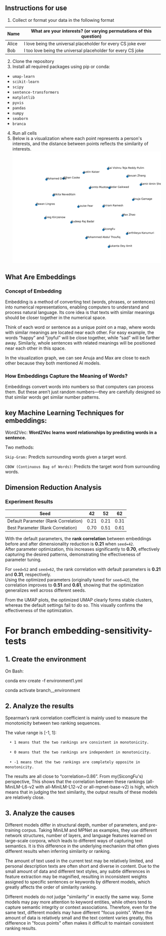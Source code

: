 ## Instructions for use

1. Collect or format your data in the following format

| Name  | What are your interests? (or varying permutations of this question) |
| ----- | ------------------------------------------------------------------- |
| Alice | I love being the universal placeholder for every CS joke ever       |
| Bob   | I too love being the universal placeholder for every CS joke        |

2. Clone the repository
3. Install all required packages using pip or conda:

- `umap-learn`
- `scikit-learn`
- `scipy`
- `sentence-transformers`
- `matplotlib`
- `pyvis`
- `pandas`
- `numpy`
- `seaborn`
- `branca`

4. Run all cells
5. Below is a visualization where each point represents a person's interests, and the distance between points reflects the similarity of interests.
   ![visualization](visualization.png)

## What Are Embeddings
### Concept of Embedding
Embedding is a method of converting text (words, phrases, or sentences) into numerical representations, enabling computers to understand and process natural language.
Its core idea is that texts with similar meanings should be closer together in the numerical space.

Think of each word or sentence as a unique point on a map, where words with similar meanings are located near each other.
For easy example, the words “happy” and “joyful” will be close together, while “sad” will be farther away. Similarly, 
whole sentences with related meanings will be positioned near each other in this space.

In the visualization graph, we can see Anuja and Max are close to each other because they both mentioned AI models.
### How Embeddings Capture the Meaning of Words?
Embeddings convert words into numbers so that computers can process them. 
But these aren’t just random numbers—they are carefully designed so that similar words get similar number patterns.

## key Machine Learning Techniques for embeddings:
Word2Vec:  **Word2Vec learns word relationships by predicting words in a sentence.**

   Two methods:

`Skip-Gram:` Predicts surrounding words given a target word.

`CBOW (Continuous Bag of Words)`: Predicts the target word from surrounding words.


## Dimension Reduction Analysis

### Experiment Results

| Seed  | 42   | 52   | 62   |
|-------|------|------|------|
| Default Parameter (Rank Correlation) | 0.21 | 0.21 | 0.31 |
| Best Parameter (Rank Correlation)    | 0.70 | 0.51 | 0.61 |

With the default parameters, the **rank correlation** between embeddings before and after dimensionality reduction is **0.21** when `seed=42`.  
After parameter optimization, this increases significantly to **0.70**, effectively capturing the desired patterns, demonstrating the effectiveness of parameter tuning.

For `seed=52` and `seed=62`, the rank correlation with default parameters is **0.21** and **0.31**, respectively.  
Using the optimized parameters (originally tuned for `seed=42`), the correlation improves to **0.51** and **0.61**, showing that the optimization generalizes well across different seeds.

From the UMAP plots, the optimized UMAP clearly forms stable clusters, whereas the default settings fail to do so. This visually confirms the effectiveness of the optimization.

# For branch embedding-sensitivity-tests

## 1. Create the environment

   On Bash:

   conda env create -f environment1.yml

   conda activate branch__environment 

## 2. Analyze the results

   Spearman’s rank correlation coefficient is mainly used to measure the monotonicity between two ranking sequences.

   The value range is [-1, 1]:
      
      • 1 means that the two rankings are consistent in monotonicity.

      • 0 means that the two rankings are independent in monotonicity.

      • -1 means that the two rankings are completely opposite in monotonicity.

   The results are all close to “correlation=0.86”. From my(SicongFu's) perspective, This shows that the correlation between these rankings (all-MiniLM-L6-v2 with all-MiniLM-L12-v2 or all-mpnet-base-v2) is high, which means that in judging the text similarity, the output results of these models are relatively close.

## 3. Analyze the causes 

   Different models differ in structural depth, number of parameters, and pre-training corpus. Taking MiniLM and MPNet as examples, they use different network structures, number of layers, and language features learned on large-scale corpora, which leads to different ways of capturing text semantics. It is this difference in the underlying mechanism that often gives different results when inferring similarity or ranking.

   The amount of text used in the current test may be relatively limited, and personal description texts are often short and diverse in content. Due to the small amount of data and different text styles, any subtle differences in feature extraction may be magnified, resulting in inconsistent weights assigned to specific sentences or keywords by different models, which greatly affects the order of similarity ranking.

   Different models do not judge "similarity" in exactly the same way. Some models may pay more attention to keyword entities, while others tend to capture semantic integrity or context associations. Therefore, even for the same text, different models may have different "focus points". When the amount of data is relatively small and the text content varies greatly, this difference in "focus points" often makes it difficult to maintain consistent ranking results.
